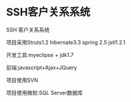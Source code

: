 # SSH客户关系系统

SSH 客户关系系统

项目采用Struts1.2 hibernate3.3 spring 2.5 jstl1.2.1

开发工具:myeclipse + jdk1.7

前端:javascript+Ajax+JQuery

项目使用SVN

项目使用微软:SQL Server数据库
